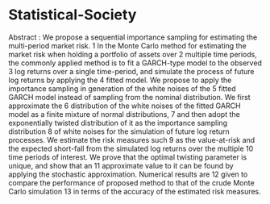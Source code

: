 # Statistical-Society

Abstract : We propose a sequential importance sampling for estimating the multi-period market risk. 1
In the Monte Carlo method for estimating the market risk when holding a portfolio of assets over 2
multiple time periods, the commonly applied method is to fit a GARCH-type model to the observed 3
log returns over a single time-period, and simulate the process of future log returns by applying the 4
fitted model. We propose to apply the importance sampling in generation of the white noises of the 5
fitted GARCH model instead of sampling from the nominal distribution. We first approximate the 6
distribution of the white noises of the fitted GARCH model as a finite mixture of normal distributions, 7
and then adopt the exponentially twisted distribution of it as the importance sampling distribution 8
of white noises for the simulation of future log return processes. We estimate the risk measures such 9
as the value-at-risk and the expected short-fall from the simulated log returns over the multiple 10
time periods of interest. We prove that the optimal twisting parameter is unique, and show that an 11
approximate value to it can be found by applying the stochastic approximation. Numerical results are 12
given to compare the performance of proposed method to that of the crude Monte Carlo simulation 13
in terms of the accuracy of the estimated risk measures.
